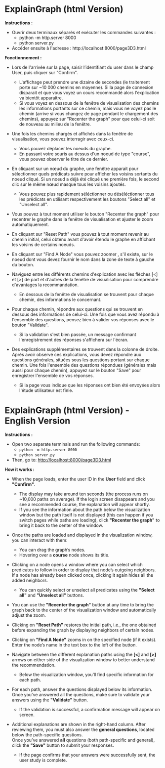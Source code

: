 # ExplainGraph (html Version)

**Instructions :**
- Ouvrir deux terminaux séparés et exécuter les commandes suivantes :
  * python -m http.server 8000
  * python server.py
- Accéder ensuite à l'adresse : http://localhost:8000/page3D3.html

**Fonctionnement :**
- Lors de l'arrivée sur la page, saisir l’identifiant du user dans le champ User, puis cliquer sur "Confirm".
   * L'affichage peut prendre une dizaine de secondes (le traitement porte sur ~10 000 chemins en moyenne). Si la page de connexion disparait et que vous voyez un cours recommandé alors l'explication va bientôt apparaître.
   * Si vous voyez en dessous de la fenêtre de visualisation des chemins les informations portants sur ce chemin, mais vous ne voyez pas le chemin (arrive si vous changez de page pendant le chargement des chemins), appuyez sur "Recenter the graph" pour que celui-ci soit de nouveau au milieu de la fenêtre.

- Une fois les chemins chargés et affichés dans la fenêtre de visualisation, vous pouvez interragir avec ceux-ci.
   * Vous pouvez déplacer les noeuds du graphe.
   * En passant votre souris au dessus d'un noeud de type "course", vous pouvez observer le titre de ce dernier.

- En cliquant sur un nœud du graphe, une fenêtre apparait pour sélectionner quels prédicats suivre pour afficher les voisins sortants du noeud cliqué. Si un noeud a déjà été cliqué une première fois, le second clic sur le même nœud masque tous les voisins ajoutés. 
  * Vous pouvez plus rapidement séléctionner ou déséléctionner tous les prédicats en utilisant respectivement les boutons "Select all" et "Unselect all".

- Vous pouvez à tout moment utiliser le bouton "Recenter the graph" pour recentrer le graphe dans la fenêtre de visualisation et ajuster le zoom automatiquement.

- En cliquant sur "Reset Path" vous pouvez à tout moment revenir au chemin initial, celui obtenu avant d'avoir étendu le graphe en affichant les voisins de certains noeuds.

- En cliquant sur "Find A Node" vous pouvez zoomer , s'il existe, sur le noeud dont vous devez fournir le nom dans la zone de texte à gauche du bouton.

- Naviguez entre les différents chemins d'explication avec les flèches [<] et [>] de part et d'autres de la fenêtre de visualisation pour comprendre d'avantages la recommandation.
  * En dessous de la fenêtre de visualisation se trouvent pour chaque chemin, des informations le concernant.

- Pour chaque chemin, répondre aux questions qui se trouvent en dessous des informations de celui-ci. Une fois que vous avez répondu à l'ensemble des questions, pensez bien à valider vos réponses avec le bouton "Validate".
  * Si la validation s'est bien passée, un message confirmant l'enregistrement des réponses s'affichera sur l'écran.

- Des explications supplémentaires se trouvent dans la colonne de droite. Après avoir observé ces explications, vous devez répondre aux questions générales, situées sous les questions portant sur chaque chemin. Une fois l'ensemble des questions répondues (générales mais aussi pour chaque chemin), appuyez sur le bouton "Save" pour enregistrer l'ensemble de vos réponses. 
  * Si la page vous indique que les réponses ont bien été envoyées alors l'étude utilisateur est finie.

 

# ExplainGraph (html Version) - English Version

**Instructions :**
- Open two separate terminals and run the following commands:
  * `python -m http.server 8000`
  * `python server.py`
- Then, go to: [http://localhost:8000/page3D3.html](http://localhost:8000/page3D3.html)

**How it works :**
- When the page loads, enter the user ID in the **User** field and click **"Confirm"**.
  * The display may take around ten seconds (the process runs on ~10,000 paths on average). If the login screen disappears and you see a recommended course, the explanation will appear shortly.
  * If you see the information about the path below the visualization window but the path itself is not displayed (this can happen if you switch pages while paths are loading), click **"Recenter the graph"** to bring it back to the center of the window.

- Once the paths are loaded and displayed in the visualization window, you can interact with them:
  * You can drag the graph’s nodes.
  * Hovering over a **course** node shows its title.

- Clicking on a node opens a window where you can select which predicates to follow in order to display that node’s outgoing neighbors.  
  If a node has already been clicked once, clicking it again hides all the added neighbors.
  * You can quickly select or unselect all predicates using the **"Select all"** and **"Unselect all"** buttons.

- You can use the **"Recenter the graph"** button at any time to bring the graph back to the center of the visualization window and automatically adjust the zoom.

- Clicking on **"Reset Path"** restores the initial path, i.e., the one obtained before expanding the graph by displaying neighbors of certain nodes.

- Clicking on **"Find A Node"** zooms in on the specified node (if it exists).  
  Enter the node’s name in the text box to the left of the button.

- Navigate between the different explanation paths using the **[<]** and **[>]** arrows on either side of the visualization window to better understand the recommendation.
  * Below the visualization window, you’ll find specific information for each path.

- For each path, answer the questions displayed below its information. Once you’ve answered all the questions, make sure to validate your answers using the **"Validate"** button.
  * If the validation is successful, a confirmation message will appear on screen.

- Additional explanations are shown in the right-hand column. After reviewing them, you must also answer the **general questions**, located below the path-specific questions.  
  Once you’ve answered **all** questions (both path-specific and general), click the **"Save"** button to submit your responses.
  * If the page confirms that your answers were successfully sent, the user study is complete.
